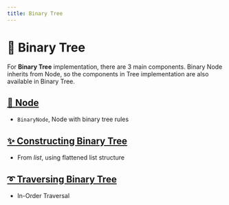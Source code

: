 ```yaml
---
title: Binary Tree
---
```


# 🌵 Binary Tree

For **Binary Tree** implementation, there are 3 main components.
Binary Node inherits from Node, so the components in Tree implementation are also available in Binary Tree.

## [**🌿 Node**](../bigtree/node/index.md)
- ``BinaryNode``, Node with binary tree rules

## [**✨ Constructing Binary Tree**](../bigtree/binarytree/construct.md)
- From *list*, using flattened list structure

## [**➰ Traversing Binary Tree**](../bigtree/utils/iterators.md)
- In-Order Traversal
